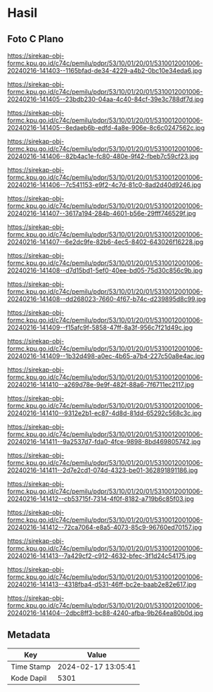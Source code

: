# Hasil

## Foto C Plano

https://sirekap-obj-formc.kpu.go.id/c74c/pemilu/pdpr/53/10/01/20/01/5310012001006-20240216-141403--1165bfad-de34-4229-a4b2-0bc10e34eda6.jpg

https://sirekap-obj-formc.kpu.go.id/c74c/pemilu/pdpr/53/10/01/20/01/5310012001006-20240216-141405--23bdb230-04aa-4c40-84cf-39e3c788df7d.jpg

https://sirekap-obj-formc.kpu.go.id/c74c/pemilu/pdpr/53/10/01/20/01/5310012001006-20240216-141405--8edaeb6b-edfd-4a8e-906e-8c6c0247562c.jpg

https://sirekap-obj-formc.kpu.go.id/c74c/pemilu/pdpr/53/10/01/20/01/5310012001006-20240216-141406--82b4ac1e-fc80-480e-9f42-fbeb7c59cf23.jpg

https://sirekap-obj-formc.kpu.go.id/c74c/pemilu/pdpr/53/10/01/20/01/5310012001006-20240216-141406--7c541153-e9f2-4c7d-81c0-8ad2d40d9246.jpg

https://sirekap-obj-formc.kpu.go.id/c74c/pemilu/pdpr/53/10/01/20/01/5310012001006-20240216-141407--3617a194-284b-4601-b56e-29fff746529f.jpg

https://sirekap-obj-formc.kpu.go.id/c74c/pemilu/pdpr/53/10/01/20/01/5310012001006-20240216-141407--6e2dc9fe-82b6-4ec5-8402-643026f16228.jpg

https://sirekap-obj-formc.kpu.go.id/c74c/pemilu/pdpr/53/10/01/20/01/5310012001006-20240216-141408--d7d15bd1-5ef0-40ee-bd05-75d30c856c9b.jpg

https://sirekap-obj-formc.kpu.go.id/c74c/pemilu/pdpr/53/10/01/20/01/5310012001006-20240216-141408--dd268023-7660-4f67-b74c-d239895d8c99.jpg

https://sirekap-obj-formc.kpu.go.id/c74c/pemilu/pdpr/53/10/01/20/01/5310012001006-20240216-141409--f15afc9f-5858-47ff-8a3f-956c7f21d49c.jpg

https://sirekap-obj-formc.kpu.go.id/c74c/pemilu/pdpr/53/10/01/20/01/5310012001006-20240216-141409--1b32d498-a0ec-4b65-a7b4-227c50a8e4ac.jpg

https://sirekap-obj-formc.kpu.go.id/c74c/pemilu/pdpr/53/10/01/20/01/5310012001006-20240216-141410--a269d78e-9e9f-482f-88a6-7f6711ec2117.jpg

https://sirekap-obj-formc.kpu.go.id/c74c/pemilu/pdpr/53/10/01/20/01/5310012001006-20240216-141410--9312e2b1-ec87-4d8d-81dd-65292c568c3c.jpg

https://sirekap-obj-formc.kpu.go.id/c74c/pemilu/pdpr/53/10/01/20/01/5310012001006-20240216-141411--9a2537d7-fda0-4fce-9898-8bd469805742.jpg

https://sirekap-obj-formc.kpu.go.id/c74c/pemilu/pdpr/53/10/01/20/01/5310012001006-20240216-141411--2d7e2cd1-074d-4323-be01-362891891186.jpg

https://sirekap-obj-formc.kpu.go.id/c74c/pemilu/pdpr/53/10/01/20/01/5310012001006-20240216-141412--cb53715f-7314-4f0f-8182-a719b6c85f03.jpg

https://sirekap-obj-formc.kpu.go.id/c74c/pemilu/pdpr/53/10/01/20/01/5310012001006-20240216-141412--72ca7064-e8a5-4073-85c9-96760ed70157.jpg

https://sirekap-obj-formc.kpu.go.id/c74c/pemilu/pdpr/53/10/01/20/01/5310012001006-20240216-141413--7a429cf2-c912-4632-bfec-3f1d24c54175.jpg

https://sirekap-obj-formc.kpu.go.id/c74c/pemilu/pdpr/53/10/01/20/01/5310012001006-20240216-141413--4318fba4-d531-46ff-bc2e-baab2e82e617.jpg

https://sirekap-obj-formc.kpu.go.id/c74c/pemilu/pdpr/53/10/01/20/01/5310012001006-20240216-141404--2dbc8ff3-bc88-4240-afba-9b264ea80b0d.jpg


## Metadata

| Key        | Value               |
| ---------- | ------------------- |
| Time Stamp | 2024-02-17 13:05:41 |
| Kode Dapil | 5301                |



